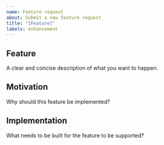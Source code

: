 ```yaml
---
name: Feature request
about: Submit a new feature request
title: "[Feature]"
labels: enhancement
---
```


## Feature
A clear and concise description of what you want to happen.

## Motivation
Why should this feature be implemented?

## Implementation
What needs to be built for the feature to be supported?
